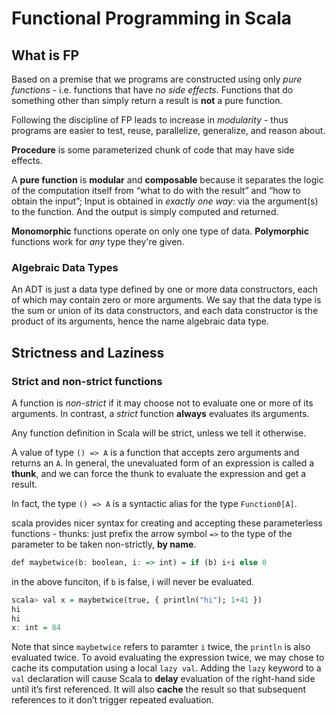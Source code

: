 # Functional Programming in Scala

## What is FP

Based on a premise that we programs are constructed using only *pure functions* - i.e. functions that have *no side effects*. Functions that do something other than simply return a result is **not** a pure function.

Following the discipline of FP leads to increase in *modularity* - thus programs are easier to test, reuse, parallelize, generalize, and reason about.

**Procedure** is some parameterized chunk of code that may have side effects.

A **pure function** is **modular** and **composable** because it separates the logic of the computation itself from “what to do with the result” and “how to obtain the input”; Input is obtained in *exactly one way*: via the argument(s) to the function. And the output is simply computed and returned.

**Monomorphic** functions operate on only one type of data.
**Polymorphic** functions work for *any* type they're given.

### Algebraic Data Types

An ADT is just a data type defined by one or more data constructors, each of which may contain zero or more arguments. We say that the data type is the sum or union of its data constructors, and each data constructor is the product of its arguments, hence the name algebraic data type.

## Strictness and Laziness

### Strict and non-strict functions

A function is *non-strict* if it may choose not to evaluate one or more of its arguments.
In contrast, a *strict* function **always** evaluates its arguments.

Any function definition in Scala will be strict, unless we tell it otherwise.

A value of type `() => A` is a function that accepts zero arguments and returns an `A`. In general, the unevaluated form of an expression is called a **thunk**, and we can force the thunk to evaluate the expression and get a result.

In fact, the type `() => A` is a syntactic alias for the type `Function0[A]`.

scala provides nicer syntax for creating and accepting these parameterless functions - thunks: just prefix the arrow symbol `=>` to the type of the parameter to be taken non-strictly, **by name**.

```haskell
def maybetwice(b: boolean, i: => int) = if (b) i+i else 0
```

in the above funciton, if `b` is false, i will never be evaluated.

```haskell
scala> val x = maybetwice(true, { println("hi"); 1+41 })
hi
hi
x: int = 84
```

Note that since `maybetwice` refers to paramter `i` twice, the `println` is also evaluated twice. To avoid evaluating the expression twice, we may chose to cache its computation using a local `lazy val`. Adding the `lazy` keyword to a `val` declaration will cause Scala to **delay** evaluation of the right-hand side until it’s first referenced. It will also **cache** the result so that subsequent references to it don’t trigger repeated evaluation.

